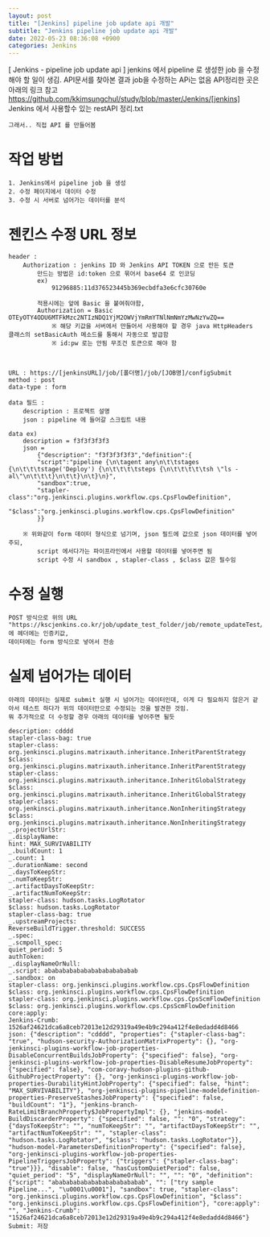 ```yaml
---
layout: post
title: "[Jenkins] pipeline job update api 개발"
subtitle: "Jenkins pipeline job update api 개발"
date: 2022-05-23 08:36:08 +0900
categories: Jenkins
---
```

[ Jenkins - pipeline job update api ]
	jenkins 에서 pipeline 로 생성한 job 을 수정 해야 할 일이 생김.
	API문서를 찾아본 결과 job을 수정하는 APi는 없음
	API정리한 곳은 아래의 링크 참고
		https://github.com/kkimsungchul/study/blob/master/Jenkins/[jenkins] Jenkins 에서 사용할수 있는 restAPI 정리.txt

	그래서.. 직접 API 를 만들어봄

# 작업 방법
	1. Jenkins에서 pipeline job 을 생성
	2. 수정 페이지에서 데이터 수정
	3. 수정 시 서버로 넘어가는 데이터를 분석


# 젠킨스 수정 URL 정보
	header : 
		Authorization : jenkins ID 와 Jenkins API TOKEN 으로 만든 토큰
			만드는 방법은 id:token 으로 묶어서 base64 로 인코딩
			ex)
				91296885:11d376523445b369ecbdfa3e6cfc30760e
				
			적용시에는 앞에 Basic 을 붙여줘야함, 
			Authorization = Basic OTEyOTY4ODU6MTFkMzc2NTIzNDQ1YjM2OWVjYmRmYTNlNmNmYzMwNzYwZQ==
				※ 해당 키값을 서버에서 만들어서 사용해야 할 경우 java HttpHeaders 클래스의 setBasicAuth 메소드를 통해서 자동으로 발급함
				※ id:pw 로는 안됨 무조건 토큰으로 해야 함
			
		
	
	URL : https://[jenkinsURL]/job/[폴더명]/job/[JOB명]/configSubmit
	method : post
	data-type : form
	
	data 필드 :
		description : 프로젝트 설명
		json : pipeline 에 들어갈 스크립트 내용
	
	data ex)
		description = f3f3f3f3f3
		json = 
			{"description": "f3f3f3f3f3","definition":{
			"script":"pipeline {\n\tagent any\n\t\tstages {\n\t\t\tstage('Deploy') {\n\t\t\t\tsteps {\n\t\t\t\t\tsh \"ls -al\"\n\t\t\t}\n\t\t}\n\t}\n}",
			"sandbox":true,
			"stapler-class":"org.jenkinsci.plugins.workflow.cps.CpsFlowDefinition",
			"$class":"org.jenkinsci.plugins.workflow.cps.CpsFlowDefinition"
			}}	

		※ 위와같이 form 데이터 형식으로 넘기며, json 필드에 값으로 json 데이터를 넣어주되,
			script 에서다가는 파이프라인에서 사용할 데이터를 넣어주면 됨
			script 수정 시 sandbox , stapler-class , $class 값은 필수임



# 수정 실행
	POST 방식으로 위의 URL "https://kscjenkins.co.kr/job/update_test_folder/job/remote_updateTest/configSubmit" 에 헤더에는 인증키값, 
	데이터에는 form 방식으로 넣어서 전송



# 실제 넘어가는 데이터
	아래의 데이터는 실제로 submit 실행 시 넘어가는 데이터인데, 이게 다 필요하지 않은거 같아서 테스트 하다가 위의 데이터만으로 수정되는 것을 발견한 것임.
	뭐 추가적으로 더 수정할 경우 아래의 데이터를 넣어주면 될듯

	description: cdddd
	stapler-class-bag: true
	stapler-class: org.jenkinsci.plugins.matrixauth.inheritance.InheritParentStrategy
	$class: org.jenkinsci.plugins.matrixauth.inheritance.InheritParentStrategy
	stapler-class: org.jenkinsci.plugins.matrixauth.inheritance.InheritGlobalStrategy
	$class: org.jenkinsci.plugins.matrixauth.inheritance.InheritGlobalStrategy
	stapler-class: org.jenkinsci.plugins.matrixauth.inheritance.NonInheritingStrategy
	$class: org.jenkinsci.plugins.matrixauth.inheritance.NonInheritingStrategy
	_.projectUrlStr: 
	_.displayName: 
	hint: MAX_SURVIVABILITY
	_.buildCount: 1
	_.count: 1
	_.durationName: second
	_.daysToKeepStr: 
	_.numToKeepStr: 
	_.artifactDaysToKeepStr: 
	_.artifactNumToKeepStr: 
	stapler-class: hudson.tasks.LogRotator
	$class: hudson.tasks.LogRotator
	stapler-class-bag: true
	_.upstreamProjects: 
	ReverseBuildTrigger.threshold: SUCCESS
	_.spec: 
	_.scmpoll_spec: 
	quiet_period: 5
	authToken: 
	_.displayNameOrNull: 
	_.script: ababababababababababababab
	_.sandbox: on
	stapler-class: org.jenkinsci.plugins.workflow.cps.CpsFlowDefinition
	$class: org.jenkinsci.plugins.workflow.cps.CpsFlowDefinition
	stapler-class: org.jenkinsci.plugins.workflow.cps.CpsScmFlowDefinition
	$class: org.jenkinsci.plugins.workflow.cps.CpsScmFlowDefinition
	core:apply: 
	Jenkins-Crumb: 1526af24621dca6a8ceb72013e12d29319a49e4b9c294a412f4e8edadd4d8466
	json: {"description": "cdddd", "properties": {"stapler-class-bag": "true", "hudson-security-AuthorizationMatrixProperty": {}, "org-jenkinsci-plugins-workflow-job-properties-DisableConcurrentBuildsJobProperty": {"specified": false}, "org-jenkinsci-plugins-workflow-job-properties-DisableResumeJobProperty": {"specified": false}, "com-coravy-hudson-plugins-github-GithubProjectProperty": {}, "org-jenkinsci-plugins-workflow-job-properties-DurabilityHintJobProperty": {"specified": false, "hint": "MAX_SURVIVABILITY"}, "org-jenkinsci-plugins-pipeline-modeldefinition-properties-PreserveStashesJobProperty": {"specified": false, "buildCount": "1"}, "jenkins-branch-RateLimitBranchProperty$JobPropertyImpl": {}, "jenkins-model-BuildDiscarderProperty": {"specified": false, "": "0", "strategy": {"daysToKeepStr": "", "numToKeepStr": "", "artifactDaysToKeepStr": "", "artifactNumToKeepStr": "", "stapler-class": "hudson.tasks.LogRotator", "$class": "hudson.tasks.LogRotator"}}, "hudson-model-ParametersDefinitionProperty": {"specified": false}, "org-jenkinsci-plugins-workflow-job-properties-PipelineTriggersJobProperty": {"triggers": {"stapler-class-bag": "true"}}}, "disable": false, "hasCustomQuietPeriod": false, "quiet_period": "5", "displayNameOrNull": "", "": "0", "definition": {"script": "ababababababababababababab", "": ["try sample Pipeline...", "\u0001\u0001"], "sandbox": true, "stapler-class": "org.jenkinsci.plugins.workflow.cps.CpsFlowDefinition", "$class": "org.jenkinsci.plugins.workflow.cps.CpsFlowDefinition"}, "core:apply": "", "Jenkins-Crumb": "1526af24621dca6a8ceb72013e12d29319a49e4b9c294a412f4e8edadd4d8466"}
	Submit: 저장
		
